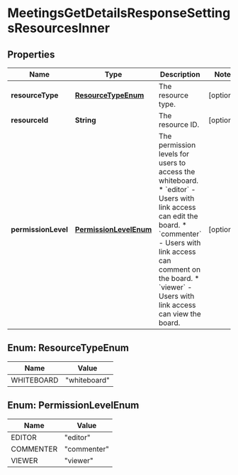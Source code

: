 

# MeetingsGetDetailsResponseSettingsResourcesInner


## Properties

| Name | Type | Description | Notes |
|------------ | ------------- | ------------- | -------------|
|**resourceType** | [**ResourceTypeEnum**](#ResourceTypeEnum) | The resource type. |  [optional] |
|**resourceId** | **String** | The resource ID. |  [optional] |
|**permissionLevel** | [**PermissionLevelEnum**](#PermissionLevelEnum) | The permission levels for users to access the whiteboard.  * &#x60;editor&#x60; - Users with link access can edit the board.  * &#x60;commenter&#x60; - Users with link access can comment on the board.  * &#x60;viewer&#x60; - Users with link access can view the board. |  [optional] |



## Enum: ResourceTypeEnum

| Name | Value |
|---- | -----|
| WHITEBOARD | &quot;whiteboard&quot; |



## Enum: PermissionLevelEnum

| Name | Value |
|---- | -----|
| EDITOR | &quot;editor&quot; |
| COMMENTER | &quot;commenter&quot; |
| VIEWER | &quot;viewer&quot; |



